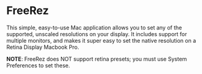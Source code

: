 FreeRez
=======

This simple, easy-to-use Mac application allows you to set any of the supported, unscaled resolutions on your display.  It includes support for multiple monitors, and makes it super easy to set the native resolution on a Retina Display Macbook Pro.

**NOTE**: FreeRez does NOT support retina presets; you must use System Preferences to set these.
